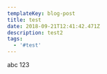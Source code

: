 ```yaml
---
templateKey: blog-post
title: test
date: 2018-09-21T12:41:42.471Z
description: test2
tags:
  - '#test'
---
```

abc 123
